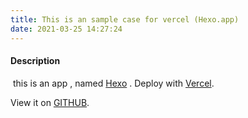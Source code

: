 ```yaml
---
title: This is an sample case for vercel (Hexo.app)
date: 2021-03-25 14:27:24
---
```



#### Description

​	this is an app , named  [Hexo](https://hexo.io/)  . Deploy with [Vercel](https://vercel.com/).

View it on [GITHUB](https://github.com/HinxVietti/hexo-one).
